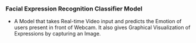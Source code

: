 ### Facial Expression Recognition Classifier Model

- A Model that takes Real-time Video input and predicts the Emotion of users present in front of Webcam. It also gives Graphical Visualization of Expressions by capturing an Image.
